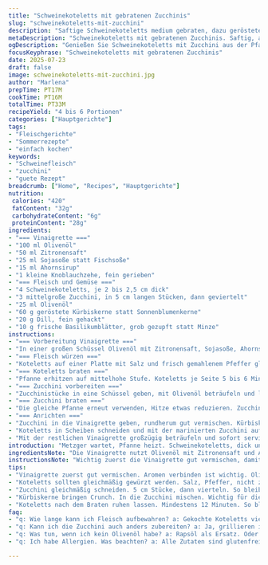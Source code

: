```yaml
---
title: "Schweinekoteletts mit gebratenen Zucchinis"
slug: "schweinekoteletts-mit-zucchini"
description: "Saftige Schweinekoteletts medium gebraten, dazu geröstete Zucchinistücke in Kräutervinaigrette. Sonnenblumenkerne geben Biss. Minze und Dill frisch, sorgen für Kühle. Zitronensaft hellt auf, Ahornsirup süßt fein. Knoblauch raspeln, Fischsoße bringt Umami. Gemüse in der Pfanne anbraten, Schwein erst ruhen lassen. Wenig Gewürze, viel Geschmack. Ohne Milchprodukte, Nüsse, Gluten und Eier. Schnell, einfach, vielfältig im Sommer wie Herbst. Aromatisch, mit mediterranem Hauch. Variationen möglich, Kräuter austauschen oder Kürbiskerne nutzen."
metaDescription: "Schweinekoteletts mit gebratenen Zucchinis. Saftig, aromatisch und ohne Allergene. Perfekt für gemütliche Sommerabende oder Herbsttage."
ogDescription: "Genießen Sie Schweinekoteletts mit Zucchini aus der Pfanne. Frisch, einfach, vielseitig. Ideal für jede Jahreszeit. Probieren Sie es aus."
focusKeyphrase: "Schweinekoteletts mit gebratenen Zucchinis"
date: 2025-07-23
draft: false
image: schweinekoteletts-mit-zucchini.jpg
author: "Marlena"
prepTime: PT17M
cookTime: PT16M
totalTime: PT33M
recipeYield: "4 bis 6 Portionen"
categories: ["Hauptgerichte"]
tags:
- "Fleischgerichte"
- "Sommerrezepte"
- "einfach kochen"
keywords:
- "Schweinefleisch"
- "zucchini"
- "guete Rezept"
breadcrumb: ["Home", "Recipes", "Hauptgerichte"]
nutrition: 
 calories: "420"
 fatContent: "32g"
 carbohydrateContent: "6g"
 proteinContent: "28g"
ingredients:
- "=== Vinaigrette ==="
- "100 ml Olivenöl"
- "50 ml Zitronensaft"
- "25 ml Sojasoße statt Fischsoße"
- "15 ml Ahornsirup"
- "1 kleine Knoblauchzehe, fein gerieben"
- "=== Fleisch und Gemüse ==="
- "4 Schweinekoteletts, je 2 bis 2,5 cm dick"
- "3 mittelgroße Zucchini, in 5 cm langen Stücken, dann geviertelt"
- "25 ml Olivenöl"
- "60 g geröstete Kürbiskerne statt Sonnenblumenkerne"
- "20 g Dill, fein gehackt"
- "10 g frische Basilikumblätter, grob gezupft statt Minze"
instructions:
- "=== Vorbereitung Vinaigrette ==="
- "In einer großen Schüssel Olivenöl mit Zitronensaft, Sojasoße, Ahornsirup und geriebenem Knoblauch mit einem Schneebesen gut verrühren. Beiseite stellen, damit sich die Aromen verbinden."
- "=== Fleisch würzen ==="
- "Koteletts auf einer Platte mit Salz und frisch gemahlenem Pfeffer gleichmäßig bestreuen."
- "=== Koteletts braten ==="
- "Pfanne erhitzen auf mittelhohe Stufe. Koteletts je Seite 5 bis 6 Minuten braten, bis der gewünschte Gargrad erreicht ist. Auf eine saubere Servierplatte legen und locker mit Alufolie bedecken. 12 Minuten ruhen lassen, während das Gemüse zubereitet wird."
- "=== Zucchini vorbereiten ==="
- "Zucchinistücke in eine Schüssel geben, mit Olivenöl beträufeln und leicht salzen und pfeffern. Gut vermischen, damit alles leicht bedeckt ist."
- "=== Zucchini braten ==="
- "Die gleiche Pfanne erneut verwenden, Hitze etwas reduzieren. Zucchini etwa 3 bis 4 Minuten auf jeder Seite anbraten, bis sie goldbraun und weich sind."
- "=== Anrichten ==="
- "Zucchini in die Vinaigrette geben, rundherum gut vermischen. Kürbiskerne, Dill und Basilikum untermengen."
- "Koteletts in Scheiben schneiden und mit der marinierten Zucchini auf Tellern verteilen."
- "Mit der restlichen Vinaigrette großzügig beträufeln und sofort servieren."
introduction: "Metzger wartet, Pfanne heizt. Schweinekoteletts, dick und saftig, ein bisschen Salz und Pfeffer. Knoblauch reibt man klein, Zitronensaft frisch gepresst. Die Zucchini, dicke Stücken, vierteln – kein Schnickschnack. Die Würze kommt aus Kräutern, nicht zu viel. Ahornsirup bringt Süße, Sojasoße statt Fischsoße – macht’s mediterran. Die Pfanne raucht, erst das Fleisch, dann das Gemüse. Koteletts ruhen lassen, Saft behält sich. Die Zucchini saugen die Vinaigrette auf, dazu die knackigen Kürbiskerne. Beißen und schmecken. Frisch, schnell, ohne Schnörkel. Frische Minze durch Basilikum ersetzt, für eine andere Note. So einfach und doch anders. Keine Allergene, einfach rein bei jeder Gelegenheit. Ein Gericht weg vom Alltag, leicht und doch wild vom Geschmack. Die Kräuter sind der Star. Eine Prise Veränderung, und alles passt wieder."
ingredientsNote: "Die Vinaigrette nutzt Olivenöl mit Zitronensaft und Ahornsirup als Basis. Statt traditioneller Fischsoße hilft Sojasoße um einen Umami-Kick, milder in Geschmack, leicht zugänglicher. Knoblauch frisch reiben, nicht zu viel, damit es nicht überdeckt. Für das Gemüse Zucchini in gleichmäßige Stücke schneiden, damit sie in der Pfanne knackig bleiben. Kürbiskerne statt Sonnenblumenkerne geben mehr Nussigkeit und etwas mehr Crunch. Frische Kräuter wie Dill sind ein Muss, Basilikum ersetzt Minze für andere Aromatik, harmoniert gut mit Zitrone. Öl eher moderat verwenden, damit die Vinaigrette leicht bleibt. Zucchini gut salzen, aber sparsam, damit die Textur erhalten bleibt. Die Koteletts ohne Knochen machen das Schneiden leichter später. Öl für das Braten auf mittelhohe Hitze fokussieren, sonst verbrennt das Öl zu schnell. Die Mischung aus Kräutern und Kernen macht die Salatkomponente zum Hingucker. Insgesamt ist Variabilität erlaubt – auch mit Thymian oder Koriander experimentieren."
instructionsNote: "Wichtig zuerst die Vinaigrette gut vermischen, damit alle Aromen sich verbinden können. Dann die Koteletts gleichmäßig würzen und ordentlich anbraten, so dass sie außen knusprig sind, innen rosa oder durch, je nach Geschmack. Ruhezeit nicht überspringen, das Fleisch wird saftiger. Zucchini werden separat gebraten in derselben Pfanne, damit Fleischreste Geschmack abgeben. Öl und Gewürze nur sparsam – zu viel lässt es matschig werden. Die Zucchini 3-4 Minuten pro Seite sind optimal, damit sie bissfest bleiben und Röstaromen entwickeln. Danach sofort in die Vinaigrette geben, damit sie den Geschmack aufnehmen. Zum Schluss die frischen Kräuter und Nüsse unterheben, nicht zu spät, sonst verwelken die Kräuter. Koteletts in Scheiben schneiden, anrichten, Vinaigrette über das Ganze geben, nicht zu wenig. Sofort servieren, warmes Fleisch mit kühlem, würzigem Salat. Für Variation kann man den Zitronensaft durch Limette ersetzen, oder statt Ahornsirup Honig nehmen. Die Zeitfenster beim Braten sind flexibel plus/minus 1-2 Minuten je nach Herd – einfach probieren."
tips:
- "Vinaigrette zuerst gut vermischen. Aromen verbinden ist wichtig. Olivenöl, Zitronensaft, Knoblauch. Holen Sie den Umami-Geschmack besser. Den Knoblauch klein reiben. Wenig, aber frisch und intensiv."
- "Koteletts sollten gleichmäßig gewürzt werden. Salz, Pfeffer, nicht zu viel. Hitze der Pfanne ist entscheidend. Nicht zu heiß, damit es nicht verbrennt. Kurz anbraten, bei mittelhoher Hitze."
- "Zucchini gleichmäßig schneiden. 5 cm Stücke, dann vierteln. So bleibt es bissfest. In derselben Pfanne braten. Nutzen Sie die Reste vom Kotelett für zusätzlichen Geschmack."
- "Kürbiskerne bringen Crunch. In die Zucchini mischen. Wichtig für die Textur. Das macht dann den Unterschied. Frische Kräuter wie Dill und Basilikum. Aromen entfalten sich, aber nicht überladen."
- "Koteletts nach dem Braten ruhen lassen. Mindestens 12 Minuten. So bleibt der Saft im Fleisch. Ideal für mehr Geschmack, nicht überstürzen. Sofort servieren. Vinaigrette darüber träufeln."
faq:
- "q: Wie lange kann ich Fleisch aufbewahren? a: Gekochte Koteletts viele Tage im Kühlschrank halten. Mindestens drei bis vier. Bestens in einem luftdichten Behälter."
- "q: Kann ich die Zucchini auch anders zubereiten? a: Ja, grillieren ist eine gute Alternative. Oder im Ofen rösten. Das gibt einen anderen Geschmack. Ausprobieren lohnt sich."
- "q: Was tun, wenn ich kein Olivenöl habe? a: Rapsöl als Ersatz. Oder Sonnenblumenöl nehmen. Auch möglich, aber nicht ganz gleich. Olivenöl hat mehr Geschmack."
- "q: Ich habe Allergien. Was beachten? a: Alle Zutaten sind glutenfrei, milchfrei, nussfrei, eifrei. Aber immer alles lesen. Prüfen Sie Etiketten gut. Sicherheit geht vor."

---
```

